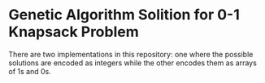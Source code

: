 # Genetic Algorithm Solition for 0-1 Knapsack Problem

There are two implementations in this repository: one where the possible solutions are encoded as integers while the other encodes them as arrays of 1s and 0s.
